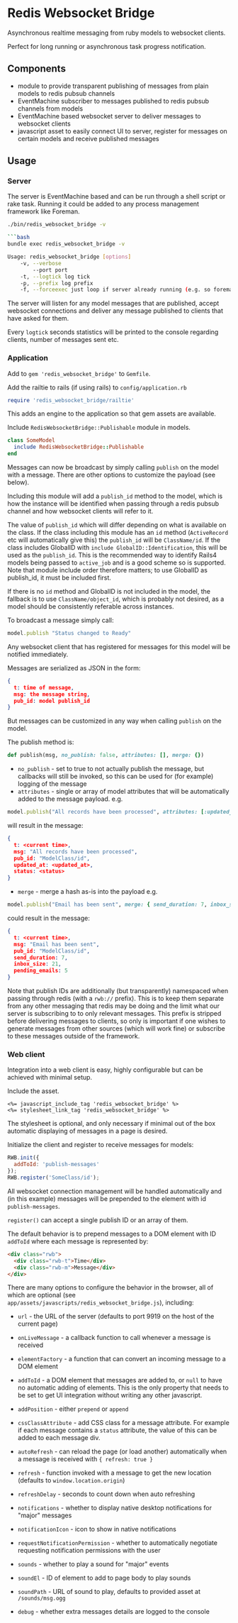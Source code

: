 # Redis Websocket Bridge

Asynchronous realtime messaging from ruby models to websocket clients.

Perfect for long running or asynchronous task progress notification.

## Components
- module to provide transparent publishing of messages from plain models to redis pubsub channels
- EventMachine subscriber to messages published to redis pubsub channels from models
- EventMachine based websocket server to deliver messages to websocket clients
- javascript asset to easily connect UI to server, register for messages on certain models and receive published messages


## Usage

### Server

The server is EventMachine based and can be run through a shell script or rake task. Running it could be added to any process management framework like Foreman.

```bash
./bin/redis_websocket_bridge -v

```bash
bundle exec redis_websocket_bridge -v

Usage: redis_websocket_bridge [options]
    -v, --verbose
        --port port
    -t, --logtick log tick
    -p, --prefix log prefix
    -f, --forceexec just loop if server already running (e.g. so foreman won't exit if we want to run in a different process)
```

The server will listen for any model messages that are published, accept websocket connections and deliver any message published to clients that have asked for them.

Every `logtick` seconds statistics will be printed to the console regarding clients, number of messages sent etc.


### Application

Add to `gem 'redis_websocket_bridge'` to `Gemfile`.

Add the railtie to rails (if using rails) to `config/application.rb`
```ruby
require 'redis_websocket_bridge/railtie'
```
This adds an engine to the application so that gem assets are available.

Include `RedisWebsocketBridge::Publishable` module in models.

```ruby
class SomeModel
  include RedisWebsocketBridge::Publishable
end
```

Messages can now be broadcast by simply calling `publish` on the model with a message. There are other options to customize the payload (see below).

Including this module will add a `publish_id` method to the model, which is how the instance will be identified when passing through a redis pubsub channel and how websocket clients will refer to it.

The value of `publish_id` which will differ depending on what is available on the class. If the class including this module has an `id` method (`ActiveRecord` etc will automatically give this) the `publish_id` will be `ClassName/id`. If the class includes GlobalID with `include GlobalID::Identification`, this will be used as the `publish_id`. This is the recommended way to identify Rails4 models being passed to `active_job` and is a good scheme so is supported. Note that module include order therefore matters; to use GlobalID as publish_id, it must be included first.

If there is no `id` method and GlobalID is not included in the model, the fallback is to use `ClassName/object_id`, which is probably not desired, as a model should be consistently referable across instances.

To broadcast a message simply call:
```ruby
model.publish "Status changed to Ready"
```

Any websocket client that has registered for messages for this model will be notified immediately.

Messages are serialized as JSON in the form:
```json
{
  t: time of message,
  msg: the message string,
  pub_id: model publish_id
}
```
But messages can be customized in any way when calling `publish` on the model.

The publish method is:
```ruby
def publish(msg, no_publish: false, attributes: [], merge: {})
```
- `no_publish` - set to true to not actually publish the message, but callbacks will still be invoked, so this can be used for (for example) logging of the message
- `attributes` - single or array of model attributes that will be automatically added to the message payload.
e.g.
```ruby
model.publish("All records have been processed", attributes: [:updated_at, :status])
```
will result in the message:
```json
{
  t: <current time>,
  msg: "All records have been processed",
  pub_id: "ModelClass/id",
  updated_at: <updated_at>,
  status: <status>
}
```
- `merge` - merge a hash as-is into the payload
e.g.
```ruby
model.publish("Email has been sent", merge: { send_duration: 7, inbox_size: user.inbox.size, pending_emails: emails.pending.count })
```
could result in the message:
```json
{
  t: <current time>,
  msg: "Email has been sent",
  pub_id: "ModelClass/id",
  send_duration: 7,
  inbox_size: 21,
  pending_emails: 5
}
```


Note that publish IDs are additionally (but transparently) namespaced when passing through redis (with a `rwb://` prefix). This is to keep them separate from any other messaging that redis may be doing and the limit what our server is subscribing to to only relevant messages. This prefix is stripped before delivering messages to clients, so only is important if one wishes to generate messages from other sources (which will work fine) or subscribe to these messages outside of the framework.


### Web client

Integration into a web client is easy, highly configurable but can be achieved with minimal setup.

Include the asset.
```
<%= javascript_include_tag 'redis_websocket_bridge' %>
<%= stylesheet_link_tag 'redis_websocket_bridge' %>
```
The stylesheet is optional, and only necessary if minimal out of the box automatic displaying of messages in a page is desired.

Initialize the client and register to receive messages for models:
```javascript
RWB.init({
  addToId: 'publish-messages'
});
RWB.register('SomeClass/id');
```
All websocket connection management will be handled automatically and (in this example) messages will be prepended to the element with id `publish-messages`.

`register()` can accept a single publish ID or an array of them.

The default behavior is to prepend messages to a DOM element with ID `addToId` where each message is represented by:
```html
<div class="rwb">
  <div class="rwb-t">Time</div>
  <div class="rwb-m">Message</div>
</div>
```

There are many options to configure the behavior in the browser, all of which are optional (see `app/assets/javascripts/redis_websocket_bridge.js`), including:

- `url` - the URL of the server (defaults to port 9919 on the host of the current page)

- `onLiveMessage` - a callback function to call whenever a message is received

- `elementFactory` - a function that can convert an incoming message to a DOM element
- `addToId` - a DOM element that messages are added to, or `null` to have no automatic adding of elements. This is the only property that needs to be set to get UI integration without writing any other javascript.
- `addPosition` - either `prepend` or `append`

- `cssClassAttribute` - add CSS class for a message attribute. For example if each message contains a `status` attribute, the value of this can be added to each message div.

- `autoRefresh` - can reload the page (or load another) automatically when a message is received with `{ refresh: true }`
- `refresh` - function invoked with a message to get the new location (defaults to `window.location.origin`)
- `refreshDelay` - seconds to count down when auto refreshing

- `notifications` - whether to display native desktop notifications for "major" messages
- `notificationIcon` - icon to show in native notifications
- `requestNotificationPermission` - whether to automatically negotiate requesting notification permissions with the user

- `sounds` - whether to play a sound for "major" events
- `soundEl` - ID of element to add to page body to play sounds
- `soundPath` - URL of sound to play, defaults to provided asset at `/sounds/msg.ogg`

- `debug` - whether extra messages details are logged to the console
